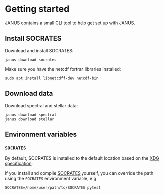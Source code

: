 # Getting started

JANUS contains a small CLI tool to help get set up with JANUS.

## Install SOCRATES

Download and install SOCRATES:

```console
janus download socrates
```

Make sure you have the netcdf fortran libraries installed:

```
sudo apt install libnetcdff-dev netcdf-bin
```

## Download data

Download spectral and stellar data:

```console
janus download spectral
janus download stellar
```

## Environment variables

### `SOCRATES`

By default, SOCRATES is installed to the default location based on the [XDG specification](https://specifications.freedesktop.org/basedir-spec/latest/).

If you install and compile [SOCRATES](https://github.com/nichollsh/SOCRATES) yourself,
you can override the path using the `SOCRATES` environment variable, e.g.

```console
SOCRATES=/home/user/path/to/SOCRATES pytest
```
